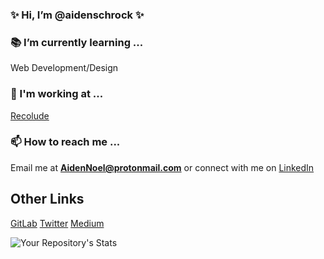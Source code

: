 ### ✨ Hi, I’m @aidenschrock ✨

### 📚 I’m currently learning ...
Web Development/Design

### 💼 I'm working at ...
[Recolude](https://www.recolude.com/)
     
### 📫 How to reach me ...
Email me at 
**AidenNoel@protonmail.com**
      or connect with me on 
[LinkedIn](https://www.linkedin.com/in/aiden-schrock/)

## Other Links
[GitLab](https://gitlab.com/aidenschrock)
[Twitter](https://twitter.com/AidenNSchrock)
[Medium](https://medium.com/@aidenschrock)


![Your Repository's Stats](https://github-readme-stats.vercel.app/api?username=aidenschrock&show_icons=true&theme=radical)

<!---
aidenschrock/aidenschrock is a ✨ special ✨ repository because its `README.md` (this file) appears on your GitHub profile.
You can click the Preview link to take a look at your changes.
--->
